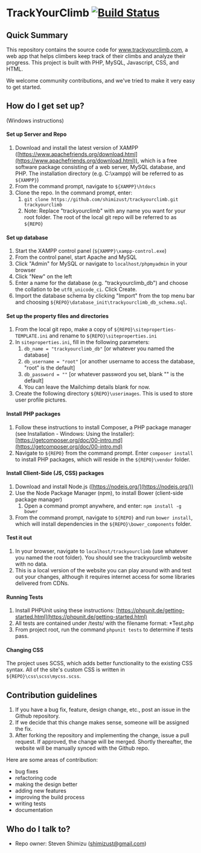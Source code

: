 # TrackYourClimb [![Build Status](https://travis-ci.org/shimizust/trackyourclimb.svg)](https://travis-ci.org/shimizust/trackyourclimb)

## Quick Summary ##

This repository contains the source code for www.trackyourclimb.com, a web app that helps climbers keep track of their climbs and analyze their progress. This project is built with PHP, MySQL, Javascript, CSS, and HTML. 

We welcome community contributions, and we've tried to make it very easy to get started. 

## How do I get set up? ##

(Windows instructions)

#### Set up Server and Repo
1. Download and install the latest version of XAMPP ([https://www.apachefriends.org/download.html](https://www.apachefriends.org/download.html)), which is a free software package consisting of a web server, MySQL database, and PHP. The installation directory (e.g. C:\xampp) will be referred to as `${XAMPP}`)
2. From the command prompt, navigate to `${XAMPP}\htdocs`
3. Clone the repo. In the command prompt, enter:
	1. `git clone https://github.com/shimizust/trackyourclimb.git trackyourclimb`
	2. Note: Replace "trackyourclimb" with any name you want for your root folder. The root of the local git repo will be referred to as `${REPO}`
	
#### Set up database
1. Start the XAMPP control panel (`${XAMPP}\xampp-control.exe`)
2. From the control panel, start Apache and MySQL
3. Click "Admin" for MySQL or navigate to `localhost/phpmyadmin` in your browser
4. Click "New" on the left
5. Enter a name for the database (e.g. "trackyourclimb_db") and choose the collation to be `utf8_unicode_ci`. Click Create.
6. Import the database schema by clicking "Import" from the top menu bar and choosing `${REPO}\database_init\trackyourclimb_db_schema.sql`.

#### Set up the property files and directories
1. From the local git repo, make a copy of `${REPO}\siteproperties-TEMPLATE.ini` and rename to `${REPO}\siteproperties.ini`
2. In `siteproperties.ini`, fill in the following parameters:
	1. `db_name = "trackyourclimb_db"` [or whatever you named the database]
	2. `db_username = "root"` [or another username to access the database, "root" is the default]
	3. `db_password = ""` [or whatever password you set, blank "" is the default]
	4. You can leave the Mailchimp details blank for now.
5. Create the following directory `${REPO}\userimages`. This is used to store user profile pictures.

#### Install PHP packages
1. Follow these instructions to install Composer, a PHP package manager (see Installation - Windows: Using the Installer): [https://getcomposer.org/doc/00-intro.md](https://getcomposer.org/doc/00-intro.md)
2. Navigate to `${REPO}` from the command prompt. Enter `composer install` to install PHP packages, which will reside in the `${REPO}\vendor` folder.

#### Install Client-Side (JS, CSS) packages
1. Download and install Node.js ([https://nodejs.org/](https://nodejs.org/))
2. Use the Node Package Manager (npm), to install Bower (client-side package manager)
	1. Open a command prompt anywhere, and enter: `npm install -g bower`
3. From the command prompt, navigate to `${REPO}` and run `bower install`, which will install dependencies in the `${REPO}\bower_components` folder.

#### Test it out
1. In your browser, navigate to `localhost/trackyourclimb` (use whatever you named the root folder). You should see the trackyourclimb website with no data.
2. This is a local version of the website you can play around with and test out your changes, although it requires internet access for some libraries delivered from CDNs.

#### Running Tests ####
1. Install PHPUnit using these instructions: [https://phpunit.de/getting-started.html](https://phpunit.de/getting-started.html)
2. All tests are contained under /tests/ with the filename format: *Test.php
3. From project root, run the command `phpunit tests` to determine if tests pass.

#### Changing CSS ####

The project uses SCSS, which adds better functionality to the existing CSS syntax. All of the site's custom CSS is written in `${REPO}\css\scss\mycss.scss`.


## Contribution guidelines ##

1. If you have a bug fix, feature, design change, etc., post an issue in the Github repository.
2. If we decide that this change makes sense, someone will be assigned the fix.
3. After forking the repository and implementing the change, issue a pull request. If approved, the change will be merged. Shortly thereafter, the website will be manually synced with the Github repo.

Here are some areas of contribution:
- bug fixes
- refactoring code
- making the design better
- adding new features
- improving the build process
- writing tests
- documentation

## Who do I talk to? ##

* Repo owner: Steven Shimizu (shimizust@gmail.com)